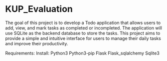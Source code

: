 # KUP_Evaluation
The goal of this project is to develop a Todo application that allows users to add, view, and mark tasks as completed or incompleted. The application will use SQLite as the backend database to store the tasks. This project aims to provide a simple and intuitive interface for users to manage their daily tasks and improve their productivity.

Requirements:
  Install:
  Python3
  Python3-pip
  Flask
  Flask_sqlalchemy
  Sqlite3
